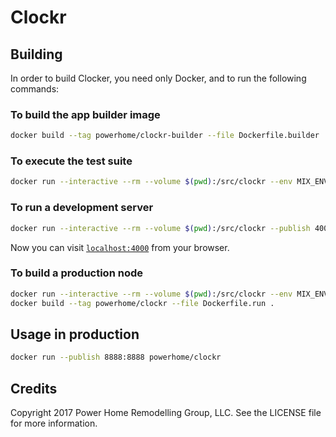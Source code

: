 # Clockr

## Building

In order to build Clocker, you need only Docker, and to run the following commands:

### To build the app builder image

```bash
docker build --tag powerhome/clockr-builder --file Dockerfile.builder .
```

### To execute the test suite

```bash
docker run --interactive --rm --volume $(pwd):/src/clockr --env MIX_ENV=test powerhome/clockr-builder mix do deps.get, test, credo
```

### To run a development server

```bash
docker run --interactive --rm --volume $(pwd):/src/clockr --publish 4000:4000 powerhome/clockr-builder ./dev.sh
```

Now you can visit [`localhost:4000`](http://localhost:4000) from your browser.

### To build a production node

```bash
docker run --interactive --rm --volume $(pwd):/src/clockr --env MIX_ENV=prod powerhome/clockr-builder
docker build --tag powerhome/clockr --file Dockerfile.run .
```

## Usage in production

```bash
docker run --publish 8888:8888 powerhome/clockr
```

## Credits

Copyright 2017 Power Home Remodelling Group, LLC. See the LICENSE file for more information.
